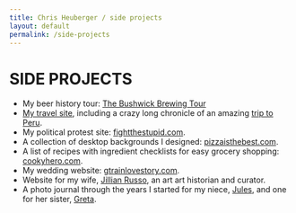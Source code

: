 ```yaml
---
title: Chris Heuberger / side projects
layout: default
permalink: /side-projects
---
```


<div class="main-content">

  <h1 class="all-caps">SIDE PROJECTS</h1>

  <ul class="work-list">
    <li>My beer history tour: <a href="https://www.bushwickbrewingtour.com" target="_blank" rel="noopener">The Bushwick Brewing Tour</a></li>
    <li><a href="https://travel.chrisheuberger.com/" target="_blank" rel="noopener">My travel site</a>, including a crazy long chronicle of an amazing <a href="https://www.chrisheuberger.com/peru/" target="_blank" rel="noopener">trip to Peru</a>.</li>
    <li>My political protest site: <a href="https://www.fightthestupid.com/" target="_blank" rel="noopener">fightthestupid.com</a>.</li>
    <li>A collection of desktop backgrounds I designed: <a href="https://www.pizzaisthebest.com/" target="_blank" rel="noopener">pizzaisthebest.com</a>.</li>
    <li>A list of recipes with ingredient checklists for easy grocery shopping: <a href="https://www.cookyhero.com/" target="_blank" rel="noopener">cookyhero.com</a>.</li>
    <li>My wedding website: <a href="https://www.gtrainlovestory.com/" target="_blank" rel="noopener">gtrainlovestory.com</a>.</li>
    <li>Website for my wife, <a href="https://www.jillianelliottrusso.com" target="_blank" rel="noopener">Jillian Russo</a>, an art art historian and curator.</li>
    <li>A photo journal through the years I started for my niece, <a href="https://julesferrin.com/" target="_blank" rel="noopener">Jules</a>, and one for her sister, <a href="https://gretaferrin.com/" target="_blank" rel="noopener">Greta</a>.</li>
  </ul>

</div> <!-- .main-content -->

